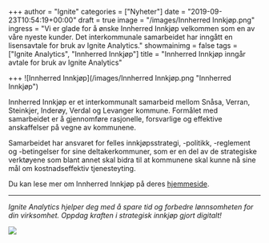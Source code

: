 +++
author = "Ignite"
categories = ["Nyheter"]
date = "2019-09-23T10:54:19+00:00"
draft = true
image = "/images/Innherred Innkjøp.png"
ingress = "Vi er glade for å ønske Innherred Innkjøp velkommen som en av våre nyeste kunder. Det interkommunale samarbeidet har inngått en lisensavtale for bruk av Ignite Analytics."
showmainimg = false
tags = ["Ignite Analytics", "Innherred Innkjøp"]
title = "Innherred Innkjøp inngår avtale for bruk av Ignite Analytics"

+++
![Innherred Innkjøp](/images/Innherred Innkjøp.png "Innherred Innkjøp")

Innherred Innkjøp er et interkommunalt samarbeid mellom Snåsa, Verran, Steinkjer, Inderøy, Verdal og Levanger kommune. Formålet med samarbeidet er å gjennomføre rasjonelle, forsvarlige og effektive anskaffelser på vegne av kommunene.

Samarbeidet har ansvaret for felles innkjøpsstrategi, -politikk, -reglement og -betingelser for sine deltakerkommuner, som er en del av de strategiske verktøyene som blant annet skal bidra til at kommunene skal kunne nå sine mål om kostnadseffektiv tjenesteyting.

Du kan lese mer om Innherred Innkjøp på deres [hjemmeside](https://www.inderoy.kommune.no/om-oss.500205.no.html "Innherred Innkjøp").

***

_Ignite Analytics hjelper deg med å spare tid og forbedre lønnsomheten for din virksomhet. Oppdag kraften i strategisk innkjøp gjort digitalt!_

[![](https://www.ignite.no/images/Pr%C3%B8v%20Ignite%20Analytics%20-%201200%20x100.png)](https://www.ignite.no/ignite-analytics/demo/ "Prøv Ignite Analytics")